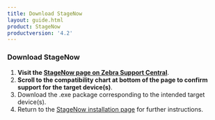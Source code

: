 ```yaml
---
title: Download StageNow
layout: guide.html
product: StageNow
productversion: '4.2'
---
```


### Download StageNow

1. **Visit the [StageNow page on Zebra Support Central](https://www.zebra.com/us/en/support-downloads/software/developer-tools/stagenow.html)**. 
2. **Scroll to the compatibility chart at bottom of the page to confirm support for the target device(s)**.  
3. Download the .exe package corresponding to the intended target device(s). 
4. Return to the [StageNow installation page](../installing) for further instructions.  


